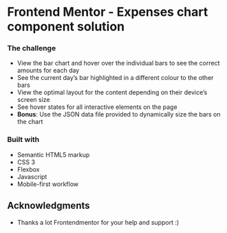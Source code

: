 # Frontend Mentor - Expenses chart component solution

### The challenge

- View the bar chart and hover over the individual bars to see the correct amounts for each day
- See the current day’s bar highlighted in a different colour to the other bars
- View the optimal layout for the content depending on their device’s screen size
- See hover states for all interactive elements on the page
- **Bonus**: Use the JSON data file provided to dynamically size the bars on the chart

### Built with

- Semantic HTML5 markup
- CSS 3
- Flexbox
- Javascript
- Mobile-first workflow

## Acknowledgments

- Thanks a lot Frontendmentor for your help and support :)
